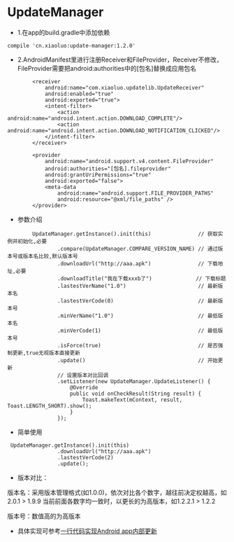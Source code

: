 # UpdateManager

- 1.在app的build.gradle中添加依赖
```
compile 'cn.xiaoluo:update-manager:1.2.0'
```
- 2.AndroidManifest里进行注册Receiver和FileProvider，Receiver不修改，FileProvider需要把android:authorities中的[包名]替换成应用包名
```
        <receiver
            android:name="com.xiaoluo.updatelib.UpdateReceiver"
            android:enabled="true"
            android:exported="true">
            <intent-filter>
                <action android:name="android.intent.action.DOWNLOAD_COMPLETE"/>
                <action android:name="android.intent.action.DOWNLOAD_NOTIFICATION_CLICKED"/>
            </intent-filter>
        </receiver>

        <provider
            android:name="android.support.v4.content.FileProvider"
            android:authorities="[包名].fileprovider"
            android:grantUriPermissions="true"
            android:exported="false">
            <meta-data
                android:name="android.support.FILE_PROVIDER_PATHS"
                android:resource="@xml/file_paths" />
        </provider>
```
- 参数介绍
```
        UpdateManager.getInstance().init(this)               // 获取实例并初始化,必要
                .compare(UpdateManager.COMPARE_VERSION_NAME) // 通过版本号或版本名比较,默认版本号
                .downloadUrl("http://aaa.apk")               // 下载地址,必要
                .downloadTitle("我在下载xxxb了")              // 下载标题
                .lastestVerName("1.0")                       // 最新版本名
                .lastestVerCode(0)                           // 最新版本号
                .minVerName("1.0")                           // 最低版本名
                .minVerCode(1)                               // 最低版本号
                .isForce(true)                               // 是否强制更新,true无视版本直接更新
                .update()                                    // 开始更新
                // 设置版本对比回调
                .setListener(new UpdateManager.UpdateListener() {
                    @Override
                    public void onCheckResult(String result) {
                        Toast.makeText(mContext, result, Toast.LENGTH_SHORT).show();
                    }
                });
```
- 简单使用
```
 UpdateManager.getInstance().init(this)
                .downloadUrl("http://aaa.apk")
                .lastestVerCode(2)
                .update();
```

- 版本对比：

版本名：采用版本管理格式(如1.0.0)，依次对比各个数字，越往前决定权越高，如2.0.1 > 1.9.9
当前前面各数字均一致时，以更长的为高版本，如1.2.2.1 > 1.2.2

版本号：数值高的为高版本

- 具体实现可参考[一行代码实现Android app内部更新](http://www.jianshu.com/p/e8449ea77280)